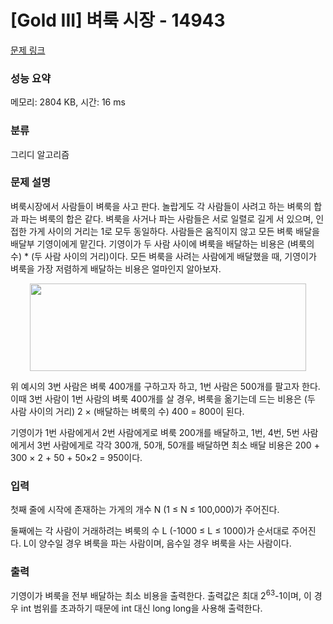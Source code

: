 # [Gold III] 벼룩 시장 - 14943 

[문제 링크](https://www.acmicpc.net/problem/14943) 

### 성능 요약

메모리: 2804 KB, 시간: 16 ms

### 분류

그리디 알고리즘

### 문제 설명

<p>벼룩시장에서 사람들이 벼룩을 사고 판다. 놀랍게도 각 사람들이 사려고 하는 벼룩의 합과 파는 벼룩의 합은 같다. 벼룩을 사거나 파는 사람들은 서로 일렬로 길게 서 있으며, 인접한 가게 사이의 거리는 1로 모두 동일하다. 사람들은 움직이지 않고 모든 벼룩 배달을 배달부 기영이에게 맡긴다. 기영이가 두 사람 사이에 벼룩을 배달하는 비용은 (벼룩의 수) * (두 사람 사이의 거리)이다. 모든 벼룩을 사려는 사람에게 배달했을 때, 기영이가 벼룩을 가장 저렴하게 배달하는 비용은 얼마인지 알아보자.</p>

<p style="text-align:center"><img alt="" src="https://onlinejudgeimages.s3-ap-northeast-1.amazonaws.com/problem/14943/1.png" style="height:140px; width:442px"></p>

<p>위 예시의 3번 사람은 벼룩 400개를 구하고자 하고, 1번 사람은 500개를 팔고자 한다. 이때 3번 사람이 1번 사람의 벼룩 400개를 살 경우, 벼룩을 옮기는데 드는 비용은 (두 사람 사이의 거리) 2 × (배달하는 벼룩의 수) 400 = 800이 된다.</p>

<p>기영이가 1번 사람에게서 2번 사람에게로 벼룩 200개를 배달하고, 1번, 4번, 5번 사람에게서 3번 사람에게로 각각 300개, 50개, 50개를 배달하면 최소 배달 비용은 200 + 300 × 2 + 50 + 50×2 = 950이다.</p>

### 입력 

 <p>첫째 줄에 시작에 존재하는 가게의 개수 N (1 ≤ N ≤ 100,000)가 주어진다.</p>

<p>둘째에는 각 사람이 거래하려는 벼룩의 수 L (-1000 ≤ L ≤ 1000)가 순서대로 주어진다. L이 양수일 경우 벼룩을 파는 사람이며, 음수일 경우 벼룩을 사는 사람이다.</p>

### 출력 

 <p>기영이가 벼룩을 전부 배달하는 최소 비용을 출력한다. 출력값은 최대 2<sup>63</sup>-1이며, 이 경우 int 범위를 초과하기 때문에 int 대신 long long을 사용해 출력한다.</p>

